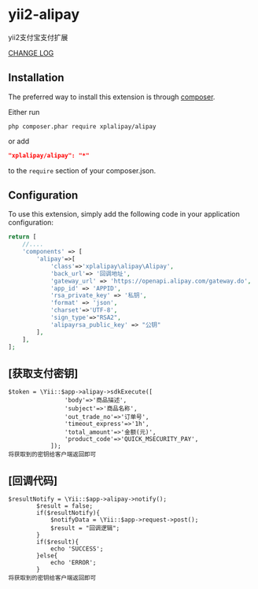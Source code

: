 # yii2-alipay
yii2支付宝支付扩展

[CHANGE LOG](CHANGELOG.md)

Installation
--------------------

The preferred way to install this extension is through [composer](http://getcomposer.org/download/).

Either run

```
php composer.phar require xplalipay/alipay
```

or add

```json
"xplalipay/alipay": "*"
```

to the `require` section of your composer.json.


Configuration
--------------------

To use this extension, simply add the following code in your application configuration:

```php
return [
    //....
    'components' => [
		'alipay'=>[
            'class'=>'xplalipay\alipay\Alipay',
            'back_url'=> '回调地址',
            'gateway_url' => 'https://openapi.alipay.com/gateway.do',
            'app_id' => 'APPID',
            'rsa_private_key' => '私钥',
            'format' => 'json',
            'charset'=>'UTF-8',
            'sign_type'=>"RSA2",
            'alipayrsa_public_key' => "公钥"
        ],
    ],
];
```


[获取支付密钥]
--------------------
```
$token = \Yii::$app->alipay->sdkExecute([
                'body'=>'商品描述',
                'subject'=>'商品名称',
                'out_trade_no'=>'订单号',
                'timeout_express'=>'1h',
                'total_amount'=>'金额(元)',
                'product_code'=>'QUICK_MSECURITY_PAY',
            ]);
将获取到的密钥给客户端返回即可
```

[回调代码]
--------------------
```
$resultNotify = \Yii::$app->alipay->notify();
        $result = false;
        if($resultNotify){
            $notifyData = \Yii::$app->request->post();
            $result = "回调逻辑";
        }
        if($result){
            echo 'SUCCESS';
        }else{
            echo 'ERROR';
        }
将获取到的密钥给客户端返回即可
```

